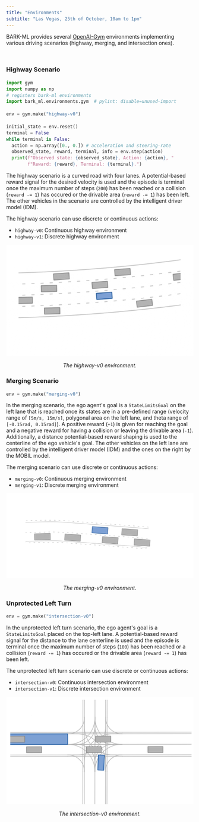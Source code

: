 ```yaml
---
title: "Environments"
subtitle: "Las Vegas, 25th of October, 10am to 1pm"
---
```


BARK-ML provides several [OpenAI-Gym](https://gym.openai.com) environments implementing various driving scenarios (highway, merging, and intersection ones).

<br />

### Highway Scenario

```python
import gym
import numpy as np
# registers bark-ml environments
import bark_ml.environments.gym  # pylint: disable=unused-import

env = gym.make("highway-v0")

initial_state = env.reset()
terminal = False
while terminal is False:
  action = np.array([0., 0.]) # acceleration and steering-rate
  observed_state, reward, terminal, info = env.step(action)
  print(f"Observed state: {observed_state}, Action: {action}, "
        f"Reward: {reward}, Terminal: {terminal}.")
```

The highway scenario is a curved road with four lanes.
A potential-based reward signal for the desired velocity is used and the episode is terminal once the maximum number of steps (`200`) has been reached or a collision (`reward -= 1`) has occured or the drivable area (`reward -= 1`) has been left.
The other vehicles in the scenario are controlled by the intelligent driver model (IDM).

The highway scenario can use discrete or continuous actions:
*   `highway-v0`: Continuous highway environment
*   `highway-v1`: Discrete highway environment

<div align="center" id="highway">

![BARK-ML highway environment](../images/bark_ml_highway_round.gif)

<em>The highway-v0 environment.</em>

</div>

### Merging Scenario

```python
env = gym.make("merging-v0")
```

In the merging scenario, the ego agent's goal is a `StateLimitsGoal` on the left lane that is reached once its states are in a pre-defined range (velocity range of `[5m/s, 15m/s]`, polygonal area on the left lane, and theta range of `[-0.15rad, 0.15rad]`).
A positive reward (`+1`) is given for reaching the goal and a negative reward for having a collision or leaving the drivable area (`-1`).
Additionally, a distance potential-based reward shaping is used to the centerline of the ego vehicle's goal.
The other vehicles on the left lane are controlled by the intelligent driver model (IDM) and the ones on the right by the MOBIL model.

The merging scenario can use discrete or continuous actions:
*   `merging-v0`: Continuous merging environment
*   `merging-v1`: Discrete merging environment


<div align="center" id="merging">

![BARK-ML merging environment](../images/bark_ml_merging.gif)

<em>The merging-v0 environment.</em>

</div>


### Unprotected Left Turn

```python
env = gym.make("intersection-v0")
```

In the unprotected left turn scenario, the ego agent's goal is a `StateLimitsGoal` placed on the top-left lane.
A potential-based reward signal for the distance to the lane centerline is used and the episode is terminal once the maximum number of steps (`100`) has been reached or a collision (`reward -= 1`) has occured or the drivable area (`reward -= 1`) has been left.

The unprotected left turn scenario can use discrete or continuous actions:
*   `intersection-v0`: Continuous intersection environment
*   `intersection-v1`: Discrete intersection environment


<div align="center" id="intersection">

![BARK-ML intersection environment](../images/bark_ml_intersection.png)

<em class="mt-2 block">The intersection-v0 environment.</em>

</div>
